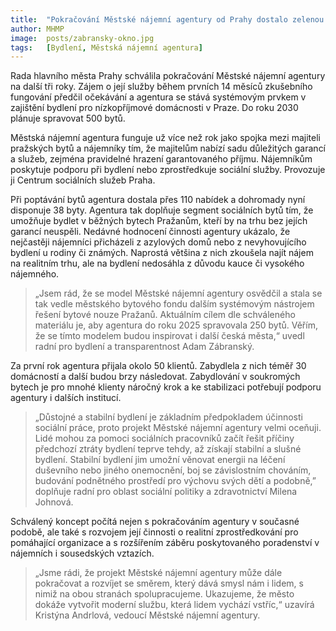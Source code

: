 ```yaml
---
title:  "Pokračování Městské nájemní agentury od Prahy dostalo zelenou. Bude rozšiřovat své služby majitelům bytů i lidem v bytové nouzi"
author: MHMP
image:  posts/zabransky-okno.jpg
tags:   [Bydlení, Městská nájemní agentura]
---
```

 
Rada hlavního města Prahy schválila pokračování Městské nájemní agentury na další tři roky. Zájem o její služby během prvních 14 měsíců zkušebního fungování předčil očekávání a agentura se stává systémovým prvkem v zajištění bydlení pro nízkopříjmové domácnosti v Praze. Do roku 2030 plánuje spravovat 500 bytů.

Městská nájemní agentura funguje už více než rok jako spojka mezi majiteli pražských bytů a nájemníky tím, že majitelům nabízí sadu důležitých garancí a služeb, zejména pravidelné hrazení garantovaného příjmu. Nájemníkům poskytuje podporu při bydlení nebo zprostředkuje sociální služby. Provozuje ji Centrum sociálních služeb Praha.

Při poptávání bytů agentura dostala přes 110 nabídek a dohromady nyní disponuje 38 byty. Agentura tak doplňuje segment sociálních bytů tím, že umožňuje bydlet v běžných bytech Pražanům, kteří by na trhu bez jejích garancí neuspěli. Nedávné hodnocení činnosti agentury ukázalo, že nejčastěji nájemníci přicházeli z azylových domů nebo z nevyhovujícího bydlení u rodiny či známých. Naprostá většina z nich zkoušela najít nájem na realitním trhu, ale na bydlení nedosáhla z důvodu kauce či vysokého nájemného.

> „Jsem rád, že se model Městské nájemní agentury osvědčil a stala se tak vedle městského bytového fondu dalším systémovým nástrojem řešení bytové nouze Pražanů. Aktuálním cílem dle schváleného materiálu je, aby agentura do roku 2025 spravovala 250 bytů. Věřím, že se tímto modelem budou inspirovat i další česká města,“ uvedl radní pro bydlení a transparentnost Adam Zábranský.

Za první rok agentura přijala okolo 50 klientů. Zabydlela z nich téměř 30 domácností a další budou brzy následovat. Zabydlování v soukromých bytech je pro mnohé klienty náročný krok a ke stabilizaci potřebují podporu agentury i dalších institucí.

> „Důstojné a stabilní bydlení je základním předpokladem účinnosti sociální práce, proto projekt Městské nájemní agentury velmi oceňuji. Lidé mohou za pomoci sociálních pracovníků začít řešit příčiny předchozí ztráty bydlení teprve tehdy, až získají stabilní a slušné bydlení. Stabilní bydlení jim umožní věnovat energii na léčení duševního nebo jiného onemocnění, boj se závislostním chováním, budování podnětného prostředí pro výchovu svých dětí a podobně,” doplňuje radní pro oblast sociální politiky a zdravotnictví Milena Johnová.

Schválený koncept počítá nejen s pokračováním agentury v současné podobě, ale také s rozvojem její činnosti o realitní zprostředkování pro pomáhající organizace a s rozšířením záběru poskytovaného poradenství v nájemních i sousedských vztazích.

> „Jsme rádi, že projekt Městské nájemní agentury může dále pokračovat a rozvíjet se směrem, který dává smysl nám i lidem, s nimiž na obou stranách spolupracujeme. Ukazujeme, že město dokáže vytvořit moderní službu, která lidem vychází vstříc,“ uzavírá Kristýna Andrlová, vedoucí Městské nájemní agentury.


